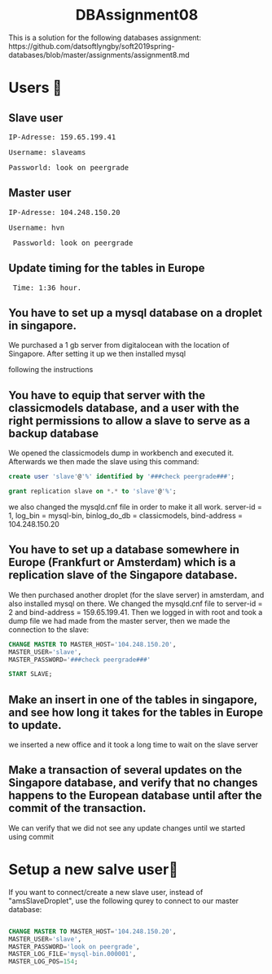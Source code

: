 <h1 align="center">DBAssignment08</h1>

<p>This is a solution for the following databases assignment: https://github.com/datsoftlyngby/soft2019spring-databases/blob/master/assignments/assignment8.md </p>

<h1>Users <g-emoji class="g-emoji" alias="page_with_curl" fallback-src="https://github.githubassets.com/images/icons/emoji/unicode/1f4c3.png">📃</g-emoji></h1>

<h2>Slave user</h2>

<pre>
IP-Adresse: 159.65.199.41
</pre>
  
<pre>
Username: slaveams
</pre>
  
<pre>
Passworld: look on peergrade
</pre>
 
 <h2>Master user</h2>
   
<pre>
IP-Adresse: 104.248.150.20
</pre>
 
<pre>
Username: hvn
</pre>
 
<pre>
 Passworld: look on peergrade
</pre>
 
 <h2>Update timing for the tables in Europe </h2>
 
 <pre>
 Time: 1:36 hour.
</pre>
 
<h2>You have to set up a mysql database on a droplet in singapore.</h2>

<p>We purchased a 1 gb server from digitalocean with the location of Singapore. After setting it up we then installed mysql 
  
following the instructions</p>

<h2>You have to equip that server with
the classicmodels database, and
a user with the right permissions to allow a slave to serve as a backup database</h2>

<p>We opened the classicmodels dump in workbench and executed it. Afterwards we then made the slave using this command: </p>

```sql
create user 'slave'@'%' identified by '###check peergrade###';

grant replication slave on *.* to 'slave'@'%';
```
<p>we also changed the mysqld.cnf file in order to make it all work. server-id		= 1, log_bin			= mysql-bin,
binlog_do_db		= classicmodels, bind-address		= 104.248.150.20</p>

<h2>You have to set up a database somewhere in Europe (Frankfurt or Amsterdam) which is a replication slave of the Singapore database.
</h2>

<p>We then purchased another droplet (for the slave server) in amsterdam, and also installed mysql on there.
We changed the mysqld.cnf file to server-id = 2 and bind-address = 159.65.199.41. Then we logged in with root and took a dump file we had made from the master server, then we made the connection to the slave:</p>
  
  ```sql
  CHANGE MASTER TO MASTER_HOST='104.248.150.20',
  MASTER_USER='slave',
  MASTER_PASSWORD='###check peergrade###'
  ```
  ```sql
  START SLAVE;
   ```

<h2>Make an insert in one of the tables in singapore, and see how long it takes for the tables in Europe to update.</h2>

<p>we inserted a new office and it took a long time to wait on the slave server</p>

<h2>Make a transaction of several updates on the Singapore database, and verify that no changes happens to the European database until after the commit of the transaction.</h2>

<p>We can verify that we did not see any update changes until we started using commit</p>

 <h1>Setup a new salve user<g-emoji class="g-emoji" alias="checkered_flag" fallback-src="https://github.githubassets.com/images/icons/emoji/unicode/1f3c1.png">🏁</g-emoji></h1>
 
 <p>If you want to connect/create a new slave user, instead of "amsSlaveDroplet", use the following qurey to connect to our master database:</p>
 
```sql

CHANGE MASTER TO MASTER_HOST='104.248.150.20',
MASTER_USER='slave',
MASTER_PASSWORD='look on peergrade',
MASTER_LOG_FILE='mysql-bin.000001',
MASTER_LOG_POS=154;

```
